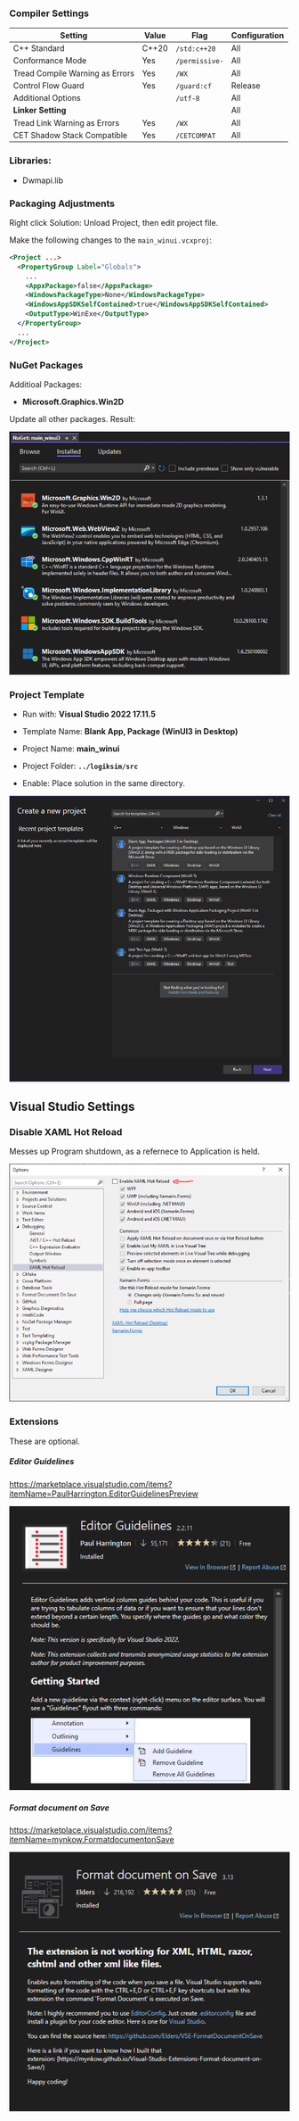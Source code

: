 



### Compiler Settings

| Setting                         | Value | Flag           | Configuration |
| ------------------------------- | ----- | -------------- | ------------- |
| C++ Standard                    | C++20 | `/std:c++20`   | All           |
| Conformance Mode                | Yes   | `/permissive-` | All           |
| Tread Compile Warning as Errors | Yes   | `/WX`          | All           |
| Control Flow Guard              | Yes   | `/guard:cf`    | Release       |
| Additional Options              |       | `/utf-8`       | All           |
| **Linker Setting**              |       |                | All           |
| Tread Link Warning as Errors    | Yes   | `/WX`          | All           |
| CET Shadow Stack Compatible     | Yes   | `/CETCOMPAT`   | All           |



### Libraries:

* Dwmapi.lib



### Packaging Adjustments

Right click Solution: Unload Project, then edit project file.

Make the following changes to the `main_winui.vcxproj`:

```xml
<Project ...>
  <PropertyGroup Label="Globals">
    ...
    <AppxPackage>false</AppxPackage>
    <WindowsPackageType>None</WindowsPackageType>
	<WindowsAppSDKSelfContained>true</WindowsAppSDKSelfContained>
	<OutputType>WinExe</OutputType>
  </PropertyGroup>
  ...
</Project>
```







### NuGet Packages

Additioal Packages:

* **Microsoft.Graphics.Win2D**

Update all other packages. Result:

![image-20250203131139025](.images/image-20250203131139025.png)

### Project Template

* Run with: **Visual Studio 2022 17.11.5**

* Template Name: **Blank App, Package (WinUI3 in Desktop)**

* Project Name: **main_winui**
* Project Folder: **`../logiksim/src`**
* Enable: Place solution in the same directory.

![image-20250203125954137](.images/image-20250203125954137.png)

## Visual Studio Settings

### Disable XAML Hot Reload

Messes up Program shutdown, as a refernece to Application is held.

![image-20250203134513928](.images/image-20250203134513928.png)



### Extensions

These are optional.



##### Editor Guidelines

https://marketplace.visualstudio.com/items?itemName=PaulHarrington.EditorGuidelinesPreview

![image-20250203134716425](.images/image-20250203134716425.png)



##### Format document on Save

https://marketplace.visualstudio.com/items?itemName=mynkow.FormatdocumentonSave

![image-20250203134732153](.images/image-20250203134732153.png)
